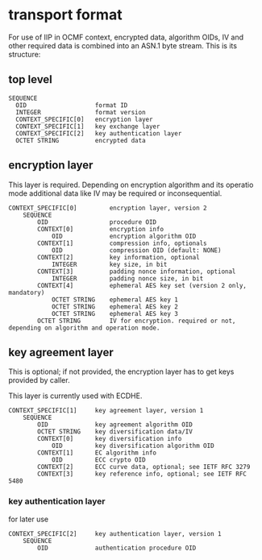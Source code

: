 # transport format

For use of IIP in OCMF context, encrypted data, algorithm OIDs, IV and other required data is combined
into an ASN.1 byte stream. This is its structure: 

## top level

```
SEQUENCE
  OID                   format ID
  INTEGER               format version
  CONTEXT_SPECIFIC[0]   encryption layer
  CONTEXT_SPECIFIC[1]   key exchange layer
  CONTEXT_SPECIFIC[2]   key authentication layer
  OCTET STRING          encrypted data
```
## encryption layer

This layer is required. Depending on encryption algorithm and its operatio mode
additional data like IV may be required or inconsequential.

```
CONTEXT_SPECIFIC[0]         encryption layer, version 2
    SEQUENCE
        OID                 procedure OID 
        CONTEXT[0]          encryption info
            OID             encryption algorithm OID          
        CONTEXT[1]          compression info, optionals
            OID             compression OID (default: NONE) 
        CONTEXT[2]          key information, optional
            INTEGER         key size, in bit
        CONTEXT[3]          padding nonce information, optional
            INTEGER         padding nonce size, in bit
        CONTEXT[4]          ephemeral AES key set (version 2 only, mandatory)
            OCTET STRING    ephemeral AES key 1
            OCTET STRING    ephemeral AES key 2
            OCTET STRING    ephemeral AES key 3            
        OCTET STRING        IV for encryption. required or not, depending on algorithm and operation mode.    
```


## key agreement layer

This is optional; if not provided, the encryption layer has to get keys provided by caller. 

This layer is currently used with ECDHE.

```
CONTEXT_SPECIFIC[1]     key agreement layer, version 1
    SEQUENCE
        OID             key agreement algorithm OID
        OCTET STRING    key diversification data/IV
        CONTEXT[0]      key diversification info
            OID         key diversification algorithm OID
        CONTEXT[1]      EC algorithm info
            OID         ECC crypto OID
        CONTEXT[2]      ECC curve data, optional; see IETF RFC 3279 
        CONTEXT[3]      key reference info, optional; see IETF RFC 5480
```

### key authentication layer

for later use
```
CONTEXT_SPECIFIC[2]     key authentication layer, version 1
    SEQUENCE
        OID             authentication procedure OID       
```
